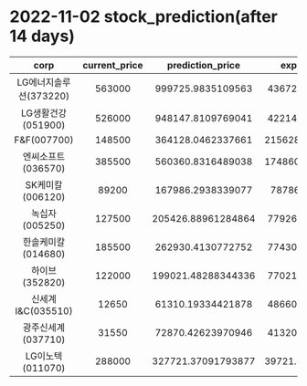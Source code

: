 # 2022-11-02 stock_prediction(after 14 days)

|   corp   |   current_price   |   prediction_price   |   expected_profit   |
|:--------:|:-----------------:|:--------------------:|:-------------------:|
|LG에너지솔루션(373220)|563000|999725.9835109563|436725.9835109563|
|LG생활건강(051900)|526000|948147.8109769041|422147.8109769041|
|F&F(007700)|148500|364128.0462337661|215628.04623376607|
|엔씨소프트(036570)|385500|560360.8316489038|174860.83164890378|
|SK케미칼(006120)|89200|167986.2938339077|78786.2938339077|
|녹십자(005250)|127500|205426.88961284864|77926.88961284864|
|한솔케미칼(014680)|185500|262930.4130772752|77430.41307727521|
|하이브(352820)|122000|199021.48288344336|77021.48288344336|
|신세계 I&C(035510)|12650|61310.19334421878|48660.19334421878|
|광주신세계(037710)|31550|72870.42623970946|41320.42623970946|
|LG이노텍(011070)|288000|327721.37091793877|39721.370917938766|
